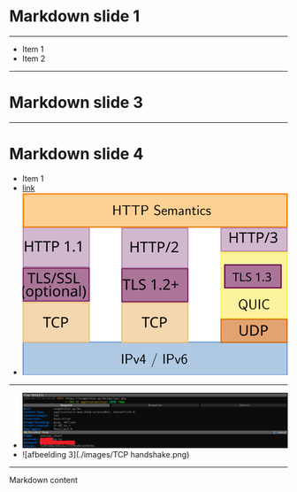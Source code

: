 # Markdown slide 1
---
- Item 1 <!-- .element: class="fragment" data-fragment-index="2" -->
- Item 2 <!-- .element: class="fragment" data-fragment-index="1" -->
---
# Markdown slide 3
---
# Markdown slide 4
- Item 1
- [link](https://www.ap.be)
- ![afbeelding 1](./images/http_in_stack.svg)
---
- ![afbeelding 2](./images/tls_plus_proxy.png)
- ![afbeelding 3](./images/TCP handshake.png) <!-- spaties in filenamen vermijden! -->
---
<!-- .slide: data-background="#ff0000" -->
Markdown content
